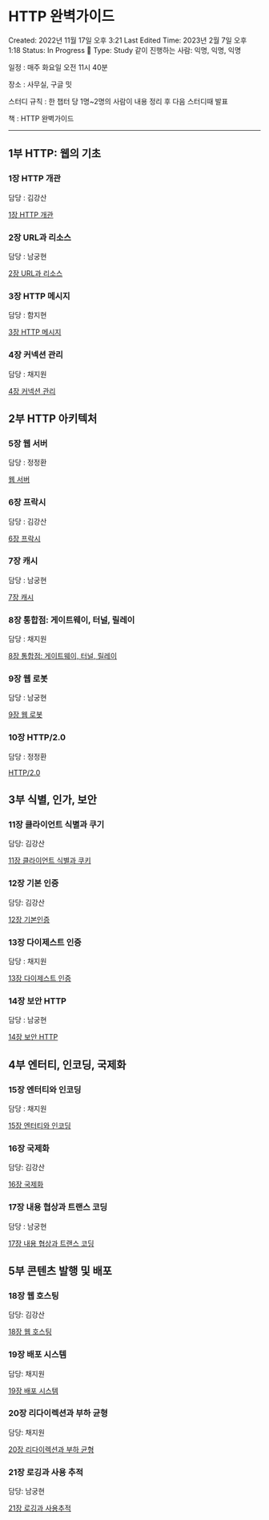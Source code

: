 # HTTP 완벽가이드

Created: 2022년 11월 17일 오후 3:21
Last Edited Time: 2023년 2월 7일 오후 1:18
Status: In Progress 🙌
Type: Study
같이 진행하는 사람: 익명, 익명, 익명

일정 : 매주 화요일 오전 11시 40분

장소 : 사무실, 구글 밋

스터디 규칙 : 한 챕터 당 1명~2명의 사람이 내용 정리 후 다음 스터디때 발표

책 : HTTP 완벽가이드

---

## 1부 HTTP: 웹의 기초

### 1장 HTTP 개관

담당 : 김강산

[1장 HTTP 개관](HTTP%20완벽가이드%204964949800784190921afe3fe790afec/1장%20HTTP%20개관%207045d0de15f34592ab07090606a252c0.md)

### 2장 URL과 리소스

담당 : 남궁현

[2장 URL과 리소스](HTTP%20%E1%84%8B%E1%85%AA%E1%86%AB%E1%84%87%E1%85%A7%E1%86%A8%E1%84%80%E1%85%A1%E1%84%8B%E1%85%B5%E1%84%83%E1%85%B3%204964949800784190921afe3fe790afec/2%E1%84%8C%E1%85%A1%E1%86%BC%20URL%E1%84%80%E1%85%AA%20%E1%84%85%E1%85%B5%E1%84%89%E1%85%A9%E1%84%89%E1%85%B3%20986922af429f488695acc630e88b0e7a.md)

### 3장 HTTP 메시지

담당 : 함지현

[3장 HTTP 메시지](HTTP%20%E1%84%8B%E1%85%AA%E1%86%AB%E1%84%87%E1%85%A7%E1%86%A8%E1%84%80%E1%85%A1%E1%84%8B%E1%85%B5%E1%84%83%E1%85%B3%204964949800784190921afe3fe790afec/3%E1%84%8C%E1%85%A1%E1%86%BC%20HTTP%20%E1%84%86%E1%85%A6%E1%84%89%E1%85%B5%E1%84%8C%E1%85%B5%20f823ccfc7b8f470ab37239b5da81fa58.md)

### 4장 커넥션 관리

담당 : 채지원

[4장 커넥션 관리](HTTP%20%E1%84%8B%E1%85%AA%E1%86%AB%E1%84%87%E1%85%A7%E1%86%A8%E1%84%80%E1%85%A1%E1%84%8B%E1%85%B5%E1%84%83%E1%85%B3%204964949800784190921afe3fe790afec/4%E1%84%8C%E1%85%A1%E1%86%BC%20%E1%84%8F%E1%85%A5%E1%84%82%E1%85%A6%E1%86%A8%E1%84%89%E1%85%A7%E1%86%AB%20%E1%84%80%E1%85%AA%E1%86%AB%E1%84%85%E1%85%B5%20443d3fc9343c43a094783c5f41808dbf.md)

## 2부 HTTP 아키텍처

### 5장 웹 서버

담당 : 정정환

[웹 서버](HTTP%20%E1%84%8B%E1%85%AA%E1%86%AB%E1%84%87%E1%85%A7%E1%86%A8%E1%84%80%E1%85%A1%E1%84%8B%E1%85%B5%E1%84%83%E1%85%B3%204964949800784190921afe3fe790afec/%E1%84%8B%E1%85%B0%E1%86%B8%20%E1%84%89%E1%85%A5%E1%84%87%E1%85%A5%20531ac840c79045a793f2a43e4f56803a.md)

### 6장 프락시

담당 : 김강산

[6장 프락시](HTTP%20%E1%84%8B%E1%85%AA%E1%86%AB%E1%84%87%E1%85%A7%E1%86%A8%E1%84%80%E1%85%A1%E1%84%8B%E1%85%B5%E1%84%83%E1%85%B3%204964949800784190921afe3fe790afec/6%E1%84%8C%E1%85%A1%E1%86%BC%20%E1%84%91%E1%85%B3%E1%84%85%E1%85%A1%E1%86%A8%E1%84%89%E1%85%B5%20a313036d642c4240873340bcc0a97222.md)

### 7장 캐시

담당 : 남궁현

[7장 캐시](HTTP%20%E1%84%8B%E1%85%AA%E1%86%AB%E1%84%87%E1%85%A7%E1%86%A8%E1%84%80%E1%85%A1%E1%84%8B%E1%85%B5%E1%84%83%E1%85%B3%204964949800784190921afe3fe790afec/7%E1%84%8C%E1%85%A1%E1%86%BC%20%E1%84%8F%E1%85%A2%E1%84%89%E1%85%B5%20b8ca6f2cbc4e4636b1416fc67efc6f4a.md)

### 8장 통합점: 게이트웨이, 터널, 릴레이

담당 : 채지원

[8장 통합점: 게이트웨이, 터널, 릴레이](HTTP%20%E1%84%8B%E1%85%AA%E1%86%AB%E1%84%87%E1%85%A7%E1%86%A8%E1%84%80%E1%85%A1%E1%84%8B%E1%85%B5%E1%84%83%E1%85%B3%204964949800784190921afe3fe790afec/8%E1%84%8C%E1%85%A1%E1%86%BC%20%E1%84%90%E1%85%A9%E1%86%BC%E1%84%92%E1%85%A1%E1%86%B8%E1%84%8C%E1%85%A5%E1%86%B7%20%E1%84%80%E1%85%A6%E1%84%8B%E1%85%B5%E1%84%90%E1%85%B3%E1%84%8B%E1%85%B0%E1%84%8B%E1%85%B5,%20%E1%84%90%E1%85%A5%E1%84%82%E1%85%A5%E1%86%AF,%20%E1%84%85%E1%85%B5%E1%86%AF%E1%84%85%E1%85%A6%E1%84%8B%E1%85%B5%20725e93ff39394724aafbb803b99d24b7.md)

### 9장 웹 로봇

담당 : 남궁현

[9장 웹 로봇](HTTP%20%E1%84%8B%E1%85%AA%E1%86%AB%E1%84%87%E1%85%A7%E1%86%A8%E1%84%80%E1%85%A1%E1%84%8B%E1%85%B5%E1%84%83%E1%85%B3%204964949800784190921afe3fe790afec/9%E1%84%8C%E1%85%A1%E1%86%BC%20%E1%84%8B%E1%85%B0%E1%86%B8%20%E1%84%85%E1%85%A9%E1%84%87%E1%85%A9%E1%86%BA%209ba0e125d56e4e4a822e2f003d578649.md)

### 10장 HTTP/2.0

담당 : 정정환

[HTTP/2.0](HTTP%20%E1%84%8B%E1%85%AA%E1%86%AB%E1%84%87%E1%85%A7%E1%86%A8%E1%84%80%E1%85%A1%E1%84%8B%E1%85%B5%E1%84%83%E1%85%B3%204964949800784190921afe3fe790afec/HTTP%202%200%200a7f67ef461e4e5986099ee0ce1402d3.md)

## 3부 식별, 인가, 보안

### 11장 클라이언트 식별과 쿠기

담당: 김강산

[11장 클라이언트 식별과 쿠키](HTTP%20%E1%84%8B%E1%85%AA%E1%86%AB%E1%84%87%E1%85%A7%E1%86%A8%E1%84%80%E1%85%A1%E1%84%8B%E1%85%B5%E1%84%83%E1%85%B3%204964949800784190921afe3fe790afec/11%E1%84%8C%E1%85%A1%E1%86%BC%20%E1%84%8F%E1%85%B3%E1%86%AF%E1%84%85%E1%85%A1%E1%84%8B%E1%85%B5%E1%84%8B%E1%85%A5%E1%86%AB%E1%84%90%E1%85%B3%20%E1%84%89%E1%85%B5%E1%86%A8%E1%84%87%E1%85%A7%E1%86%AF%E1%84%80%E1%85%AA%20%E1%84%8F%E1%85%AE%E1%84%8F%E1%85%B5%207bda0152db644bff9e0cd457a3669d2d.md)

### 12장 기본 인증

담당: 김강산

[12장 기본인증](HTTP%20%E1%84%8B%E1%85%AA%E1%86%AB%E1%84%87%E1%85%A7%E1%86%A8%E1%84%80%E1%85%A1%E1%84%8B%E1%85%B5%E1%84%83%E1%85%B3%204964949800784190921afe3fe790afec/12%E1%84%8C%E1%85%A1%E1%86%BC%20%E1%84%80%E1%85%B5%E1%84%87%E1%85%A9%E1%86%AB%E1%84%8B%E1%85%B5%E1%86%AB%E1%84%8C%E1%85%B3%E1%86%BC%20341043f41b9d45af996a866b50710627.md)

### 13장 다이제스트 인증

담당 : 채지원

[13장 다이제스트 인증](HTTP%20%E1%84%8B%E1%85%AA%E1%86%AB%E1%84%87%E1%85%A7%E1%86%A8%E1%84%80%E1%85%A1%E1%84%8B%E1%85%B5%E1%84%83%E1%85%B3%204964949800784190921afe3fe790afec/13%E1%84%8C%E1%85%A1%E1%86%BC%20%E1%84%83%E1%85%A1%E1%84%8B%E1%85%B5%E1%84%8C%E1%85%A6%E1%84%89%E1%85%B3%E1%84%90%E1%85%B3%20%E1%84%8B%E1%85%B5%E1%86%AB%E1%84%8C%E1%85%B3%E1%86%BC%20febb31420ca3465bb94c358d4ea472ba.md)

### 14장 보안 HTTP

담당 : 남궁현

[14장 보안 HTTP](HTTP%20%E1%84%8B%E1%85%AA%E1%86%AB%E1%84%87%E1%85%A7%E1%86%A8%E1%84%80%E1%85%A1%E1%84%8B%E1%85%B5%E1%84%83%E1%85%B3%204964949800784190921afe3fe790afec/14%E1%84%8C%E1%85%A1%E1%86%BC%20%E1%84%87%E1%85%A9%E1%84%8B%E1%85%A1%E1%86%AB%20HTTP%20c22aae28091b4e5a8deec4b2d9baccfd.md)

## 4부 엔터티, 인코딩, 국제화

### 15장 엔터티와 인코딩

담당 : 채지원

[15장 엔터티와 인코딩](HTTP%20%E1%84%8B%E1%85%AA%E1%86%AB%E1%84%87%E1%85%A7%E1%86%A8%E1%84%80%E1%85%A1%E1%84%8B%E1%85%B5%E1%84%83%E1%85%B3%204964949800784190921afe3fe790afec/15%E1%84%8C%E1%85%A1%E1%86%BC%20%E1%84%8B%E1%85%A6%E1%86%AB%E1%84%90%E1%85%A5%E1%84%90%E1%85%B5%E1%84%8B%E1%85%AA%20%E1%84%8B%E1%85%B5%E1%86%AB%E1%84%8F%E1%85%A9%E1%84%83%E1%85%B5%E1%86%BC%205d97121a28404fa2baf71853a09d4739.md)

### 16장 국제화

담당: 김강산

[16장 국제화](HTTP%20%E1%84%8B%E1%85%AA%E1%86%AB%E1%84%87%E1%85%A7%E1%86%A8%E1%84%80%E1%85%A1%E1%84%8B%E1%85%B5%E1%84%83%E1%85%B3%204964949800784190921afe3fe790afec/16%E1%84%8C%E1%85%A1%E1%86%BC%20%E1%84%80%E1%85%AE%E1%86%A8%E1%84%8C%E1%85%A6%E1%84%92%E1%85%AA%20efa54e27eb9b4874870d22da7eb6cfe6.md)

### 17장 내용 협상과 트랜스 코딩

담당 : 남궁현

[17장 내용 협상과 트랜스 코딩](HTTP%20%E1%84%8B%E1%85%AA%E1%86%AB%E1%84%87%E1%85%A7%E1%86%A8%E1%84%80%E1%85%A1%E1%84%8B%E1%85%B5%E1%84%83%E1%85%B3%204964949800784190921afe3fe790afec/17%E1%84%8C%E1%85%A1%E1%86%BC%20%E1%84%82%E1%85%A2%E1%84%8B%E1%85%AD%E1%86%BC%20%E1%84%92%E1%85%A7%E1%86%B8%E1%84%89%E1%85%A1%E1%86%BC%E1%84%80%E1%85%AA%20%E1%84%90%E1%85%B3%E1%84%85%E1%85%A2%E1%86%AB%E1%84%89%E1%85%B3%20%E1%84%8F%E1%85%A9%E1%84%83%E1%85%B5%E1%86%BC%20390fb2eefdf1401b8fcb1a72fd923910.md)

## 5부 콘텐츠 발행 및 배포

### 18장 웹 호스팅

담당: 김강산

[18장 웹 호스팅](HTTP%20%E1%84%8B%E1%85%AA%E1%86%AB%E1%84%87%E1%85%A7%E1%86%A8%E1%84%80%E1%85%A1%E1%84%8B%E1%85%B5%E1%84%83%E1%85%B3%204964949800784190921afe3fe790afec/18%E1%84%8C%E1%85%A1%E1%86%BC%20%E1%84%8B%E1%85%B0%E1%86%B8%20%E1%84%92%E1%85%A9%E1%84%89%E1%85%B3%E1%84%90%E1%85%B5%E1%86%BC%2026a0f30769994629ad85a34423a9487b.md)

### 19장 배포 시스템

담당: 채지원

[19장 배포 시스템](HTTP%20%E1%84%8B%E1%85%AA%E1%86%AB%E1%84%87%E1%85%A7%E1%86%A8%E1%84%80%E1%85%A1%E1%84%8B%E1%85%B5%E1%84%83%E1%85%B3%204964949800784190921afe3fe790afec/19%E1%84%8C%E1%85%A1%E1%86%BC%20%E1%84%87%E1%85%A2%E1%84%91%E1%85%A9%20%E1%84%89%E1%85%B5%E1%84%89%E1%85%B3%E1%84%90%E1%85%A6%E1%86%B7%20f0043131e41941a38413be094b0c924c.md)

### 20장 리다이렉션과 부하 균형

담당: 채지원

[20장 리다이렉션과 부하 균형](HTTP%20%E1%84%8B%E1%85%AA%E1%86%AB%E1%84%87%E1%85%A7%E1%86%A8%E1%84%80%E1%85%A1%E1%84%8B%E1%85%B5%E1%84%83%E1%85%B3%204964949800784190921afe3fe790afec/20%E1%84%8C%E1%85%A1%E1%86%BC%20%E1%84%85%E1%85%B5%E1%84%83%E1%85%A1%E1%84%8B%E1%85%B5%E1%84%85%E1%85%A6%E1%86%A8%E1%84%89%E1%85%A7%E1%86%AB%E1%84%80%E1%85%AA%20%E1%84%87%E1%85%AE%E1%84%92%E1%85%A1%20%E1%84%80%E1%85%B2%E1%86%AB%E1%84%92%E1%85%A7%E1%86%BC%202d469b8cf61349089b36544285ee071f.md)

### 21장 로깅과 사용 추적

담당: 남궁현

[21장 로깅과 사용추적](HTTP%20%E1%84%8B%E1%85%AA%E1%86%AB%E1%84%87%E1%85%A7%E1%86%A8%E1%84%80%E1%85%A1%E1%84%8B%E1%85%B5%E1%84%83%E1%85%B3%204964949800784190921afe3fe790afec/21%E1%84%8C%E1%85%A1%E1%86%BC%20%E1%84%85%E1%85%A9%E1%84%80%E1%85%B5%E1%86%BC%E1%84%80%E1%85%AA%20%E1%84%89%E1%85%A1%E1%84%8B%E1%85%AD%E1%86%BC%E1%84%8E%E1%85%AE%E1%84%8C%E1%85%A5%E1%86%A8%20482813e79e8e4dc79dd0eb39cf54aa35.md)